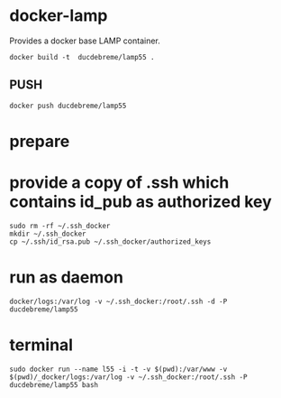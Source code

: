 docker-lamp
===========

Provides a docker base LAMP container.

    docker build -t  ducdebreme/lamp55 .

## PUSH
    docker push ducdebreme/lamp55


# prepare
# provide a copy of .ssh which contains id_pub as authorized key
    sudo rm -rf ~/.ssh_docker
    mkdir ~/.ssh_docker
    cp ~/.ssh/id_rsa.pub ~/.ssh_docker/authorized_keys


# run as daemon
    docker/logs:/var/log -v ~/.ssh_docker:/root/.ssh -d -P ducdebreme/lamp55 

# terminal
    sudo docker run --name l55 -i -t -v $(pwd):/var/www -v $(pwd)/_docker/logs:/var/log -v ~/.ssh_docker:/root/.ssh -P ducdebreme/lamp55 bash
